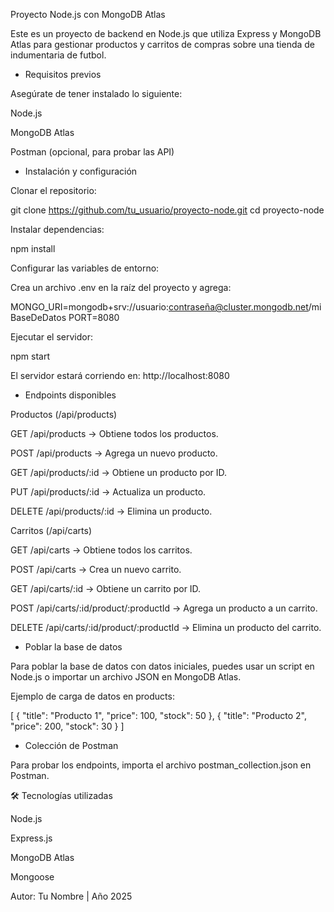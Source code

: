 Proyecto Node.js con MongoDB Atlas

Este es un proyecto de backend en Node.js que utiliza Express y MongoDB Atlas para gestionar productos y carritos de compras sobre una tienda de indumentaria de futbol.

- Requisitos previos

Asegúrate de tener instalado lo siguiente:

Node.js

MongoDB Atlas

Postman (opcional, para probar las API)

- Instalación y configuración

Clonar el repositorio:

git clone https://github.com/tu_usuario/proyecto-node.git
cd proyecto-node

Instalar dependencias:

npm install

Configurar las variables de entorno:

Crea un archivo .env en la raíz del proyecto y agrega:

MONGO_URI=mongodb+srv://usuario:contraseña@cluster.mongodb.net/miBaseDeDatos
PORT=8080

Ejecutar el servidor:

npm start

El servidor estará corriendo en: http://localhost:8080

- Endpoints disponibles

Productos (/api/products)

GET /api/products → Obtiene todos los productos.

POST /api/products → Agrega un nuevo producto.

GET /api/products/:id → Obtiene un producto por ID.

PUT /api/products/:id → Actualiza un producto.

DELETE /api/products/:id → Elimina un producto.

Carritos (/api/carts)

GET /api/carts → Obtiene todos los carritos.

POST /api/carts → Crea un nuevo carrito.

GET /api/carts/:id → Obtiene un carrito por ID.

POST /api/carts/:id/product/:productId → Agrega un producto a un carrito.

DELETE /api/carts/:id/product/:productId → Elimina un producto del carrito.

- Poblar la base de datos

Para poblar la base de datos con datos iniciales, puedes usar un script en Node.js o importar un archivo JSON en MongoDB Atlas.

Ejemplo de carga de datos en products:

[
  { "title": "Producto 1", "price": 100, "stock": 50 },
  { "title": "Producto 2", "price": 200, "stock": 30 }
]

- Colección de Postman

Para probar los endpoints, importa el archivo postman_collection.json en Postman.

🛠 Tecnologías utilizadas

Node.js

Express.js

MongoDB Atlas

Mongoose

Autor: Tu Nombre | Año 2025

